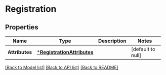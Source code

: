 # Registration

## Properties
Name | Type | Description | Notes
------------ | ------------- | ------------- | -------------
**Attributes** | [***RegistrationAttributes**](Registration_attributes.md) |  | [default to null]

[[Back to Model list]](../README.md#documentation-for-models) [[Back to API list]](../README.md#documentation-for-api-endpoints) [[Back to README]](../README.md)

